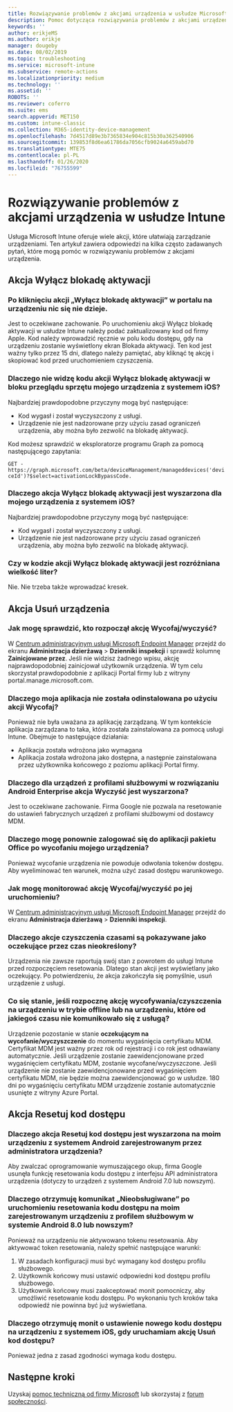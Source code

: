 ```yaml
---
title: Rozwiązywanie problemów z akcjami urządzenia w usłudze Microsoft Intune — Azure | Microsoft Docs
description: Pomoc dotycząca rozwiązywania problemów z akcjami urządzenia.
keywords: ''
author: erikjeMS
ms.author: erikje
manager: dougeby
ms.date: 08/02/2019
ms.topic: troubleshooting
ms.service: microsoft-intune
ms.subservice: remote-actions
ms.localizationpriority: medium
ms.technology: ''
ms.assetid: ''
ROBOTS: ''
ms.reviewer: coferro
ms.suite: ems
search.appverid: MET150
ms.custom: intune-classic
ms.collection: M365-identity-device-management
ms.openlocfilehash: 7d4517d89e3b7365834e904c815b30a362540906
ms.sourcegitcommit: 139853f8d6ea61786da7056cfb9024a6459abd70
ms.translationtype: MTE75
ms.contentlocale: pl-PL
ms.lasthandoff: 01/26/2020
ms.locfileid: "76755599"
---
```

# <a name="troubleshoot-device-actions-in-intune"></a>Rozwiązywanie problemów z akcjami urządzenia w usłudze Intune

Usługa Microsoft Intune oferuje wiele akcji, które ułatwiają zarządzanie urządzeniami. Ten artykuł zawiera odpowiedzi na kilka często zadawanych pytań, które mogą pomóc w rozwiązywaniu problemów z akcjami urządzenia.

## <a name="disable-activation-lock-action"></a>Akcja Wyłącz blokadę aktywacji

### <a name="i-clicked-the-disable-activation-lock-action-in-the-portal-but-nothing-happened-on-the-device"></a>Po kliknięciu akcji „Wyłącz blokadę aktywacji” w portalu na urządzeniu nic się nie dzieje.
Jest to oczekiwane zachowanie. Po uruchomieniu akcji Wyłącz blokadę aktywacji w usłudze Intune należy podać zaktualizowany kod od firmy Apple. Kod należy wprowadzić ręcznie w polu kodu dostępu, gdy na urządzeniu zostanie wyświetlony ekran Blokada aktywacji. Ten kod jest ważny tylko przez 15 dni, dlatego należy pamiętać, aby kliknąć tę akcję i skopiować kod przed uruchomieniem czyszczenia.

### <a name="why-dont-i-see-the-disable-activation-lock-code-in-the-hardware-overview-blade-of-my-ios-device"></a>Dlaczego nie widzę kodu akcji Wyłącz blokadę aktywacji w bloku przeglądu sprzętu mojego urządzenia z systemem iOS?
Najbardziej prawdopodobne przyczyny mogą być następujące:
- Kod wygasł i został wyczyszczony z usługi.
- Urządzenie nie jest nadzorowane przy użyciu zasad ograniczeń urządzenia, aby można było zezwolić na blokadę aktywacji.

Kod możesz sprawdzić w eksploratorze programu Graph za pomocą następującego zapytania:

```GET - https://graph.microsoft.com/beta/deviceManagement/manageddevices('deviceId')?$select=activationLockBypassCode.```

### <a name="why-is-the-disable-activation-lock-action-greyed-out-for-my-ios-device"></a>Dlaczego akcja Wyłącz blokadę aktywacji jest wyszarzona dla mojego urządzenia z systemem iOS?
Najbardziej prawdopodobne przyczyny mogą być następujące: 
- Kod wygasł i został wyczyszczony z usługi.
- Urządzenie nie jest nadzorowane przy użyciu zasad ograniczeń urządzenia, aby można było zezwolić na blokadę aktywacji.

### <a name="is-the-disable-activation-lock-code-case-sensitive"></a>Czy w kodzie akcji Wyłącz blokadę aktywacji jest rozróżniana wielkość liter?
Nie. Nie trzeba także wprowadzać kresek.

## <a name="remove-devices-action"></a>Akcja Usuń urządzenia

### <a name="how-do-i-tell-who-started-a-retirewipe"></a>Jak mogę sprawdzić, kto rozpoczął akcję Wycofaj/wyczyść?
W [Centrum administracyjnym usługi Microsoft Endpoint Manager](https://go.microsoft.com/fwlink/?linkid=2109431) przejdź do ekranu **Administracja dzierżawą** > **Dzienniki inspekcji** i sprawdź kolumnę **Zainicjowane przez**.
Jeśli nie widzisz żadnego wpisu, akcję najprawdopodobniej zainicjował użytkownik urządzenia. W tym celu skorzystał prawdopodobnie z aplikacji Portal firmy lub z witryny portal.manage.microsoft.com.

### <a name="why-wasnt-my-application-uninstalled-after-using-retire"></a>Dlaczego moja aplikacja nie została odinstalowana po użyciu akcji Wycofaj?
Ponieważ nie była uważana za aplikację zarządzaną. W tym kontekście aplikacja zarządzana to taka, która została zainstalowana za pomocą usługi Intune. Obejmuje to następujące działania:
- Aplikacja została wdrożona jako wymagana
- Aplikacja została wdrożona jako dostępna, a następnie zainstalowana przez użytkownika końcowego z poziomu aplikacji Portal firmy.

### <a name="why-is-wipe-grayed-out-for-android-enterprise-work-profile-devices"></a>Dlaczego dla urządzeń z profilami służbowymi w rozwiązaniu Android Enterprise akcja Wyczyść jest wyszarzona?
Jest to oczekiwane zachowanie. Firma Google nie pozwala na resetowanie do ustawień fabrycznych urządzeń z profilami służbowymi od dostawcy MDM.

### <a name="why-can-i-sign-back-into-my-office-apps-after-my-device-was-retired"></a>Dlaczego mogę ponownie zalogować się do aplikacji pakietu Office po wycofaniu mojego urządzenia?
Ponieważ wycofanie urządzenia nie powoduje odwołania tokenów dostępu. Aby wyeliminować ten warunek, można użyć zasad dostępu warunkowego.

### <a name="how-can-i-monitor-a-retirewipe-action-after-it-was-issued"></a>Jak mogę monitorować akcję Wycofaj/wyczyść po jej uruchomieniu?
W [Centrum administracyjnym usługi Microsoft Endpoint Manager](https://go.microsoft.com/fwlink/?linkid=2109431) przejdź do ekranu **Administracja dzierżawą** > **Dzienniki inspekcji**.

### <a name="why-do-wipes-sometimes-show-as-pending-indefinitely"></a>Dlaczego akcje czyszczenia czasami są pokazywane jako oczekujące przez czas nieokreślony?
Urządzenia nie zawsze raportują swój stan z powrotem do usługi Intune przed rozpoczęciem resetowania. Dlatego stan akcji jest wyświetlany jako oczekujący. Po potwierdzeniu, że akcja zakończyła się pomyślnie, usuń urządzenie z usługi.

### <a name="what-happens-if-i-start-a-retirewipe-on-an-offline-device-or-a-device-that-hasnt-communicated-with-the-service-in-a-while"></a>Co się stanie, jeśli rozpocznę akcję wycofywania/czyszczenia na urządzeniu w trybie offline lub na urządzeniu, które od jakiegoś czasu nie komunikowało się z usługą?
Urządzenie pozostanie w stanie **oczekującym na wycofanie/wyczyszczenie** do momentu wygaśnięcia certyfikatu MDM. Certyfikat MDM jest ważny przez rok od rejestracji i co rok jest odnawiany automatycznie. Jeśli urządzenie zostanie zaewidencjonowane przed wygaśnięciem certyfikatu MDM, zostanie wycofane/wyczyszczone. Jeśli urządzenie nie zostanie zaewidencjonowane przed wygaśnięciem certyfikatu MDM, nie będzie można zaewidencjonować go w usłudze. 180 dni po wygaśnięciu certyfikatu MDM urządzenie zostanie automatycznie usunięte z witryny Azure Portal.


## <a name="reset-passcode-action"></a>Akcja Resetuj kod dostępu

### <a name="why-is-the-reset-passcode-action-greyed-out-on-my-android-device-admin-enrolled-device"></a>Dlaczego akcja Resetuj kod dostępu jest wyszarzona na moim urządzeniu z systemem Android zarejestrowanym przez administratora urządzenia?
Aby zwalczać oprogramowanie wymuszającego okup, firma Google usunęła funkcję resetowania kodu dostępu z interfejsu API administratora urządzenia (dotyczy to urządzeń z systemem Android 7.0 lub nowszym).

### <a name="why-do-i-get-a-not-supported-message-when-i-issue-a-passcode-reset-to-my-android-80-or-later-work-profile-enrolled-device"></a>Dlaczego otrzymuję komunikat „Nieobsługiwane” po uruchomieniu resetowania kodu dostępu na moim zarejestrowanym urządzeniu z profilem służbowym w systemie Android 8.0 lub nowszym?
Ponieważ na urządzeniu nie aktywowano tokenu resetowania. Aby aktywować token resetowania, należy spełnić następujące warunki:
1. W zasadach konfiguracji musi być wymagany kod dostępu profilu służbowego.
2. Użytkownik końcowy musi ustawić odpowiedni kod dostępu profilu służbowego.
3. Użytkownik końcowy musi zaakceptować monit pomocniczy, aby umożliwić resetowanie kodu dostępu.
Po wykonaniu tych kroków taka odpowiedź nie powinna być już wyświetlana.

### <a name="why-am-i-prompted-to-set-a-new-passcode-on-my-ios-device-when-i-issue-the-remove-passcode-action"></a>Dlaczego otrzymuję monit o ustawienie nowego kodu dostępu na urządzeniu z systemem iOS, gdy uruchamiam akcję Usuń kod dostępu?
Ponieważ jedna z zasad zgodności wymaga kodu dostępu.

## <a name="next-steps"></a>Następne kroki

Uzyskaj [pomoc techniczną od firmy Microsoft](../fundamentals/get-support.md) lub skorzystaj z [forum społeczności](https://social.technet.microsoft.com/Forums/en-US/home?category=microsoftintune).
